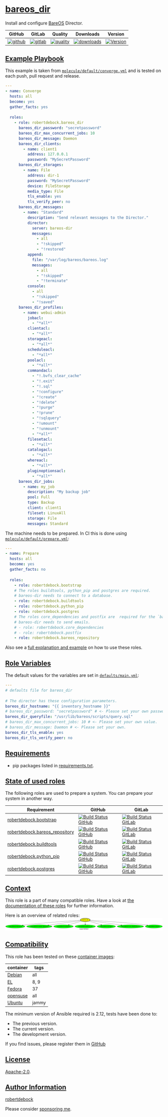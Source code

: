 # [bareos_dir](#bareos_dir)

Install and configure [BareOS](https://www.bareos.com/) Director.

|GitHub|GitLab|Quality|Downloads|Version|
|------|------|-------|---------|-------|
|[![github](https://github.com/robertdebock/ansible-role-bareos_dir/workflows/Ansible%20Molecule/badge.svg)](https://github.com/robertdebock/ansible-role-bareos_dir/actions)|[![gitlab](https://gitlab.com/robertdebock-iac/ansible-role-bareos_dir/badges/master/pipeline.svg)](https://gitlab.com/robertdebock-iac/ansible-role-bareos_dir)|[![quality](https://img.shields.io/ansible/quality/63105)](https://galaxy.ansible.com/robertdebock/bareos_dir)|[![downloads](https://img.shields.io/ansible/role/d/63105)](https://galaxy.ansible.com/robertdebock/bareos_dir)|[![Version](https://img.shields.io/github/release/robertdebock/ansible-role-bareos_dir.svg)](https://github.com/robertdebock/ansible-role-bareos_dir/releases/)|

## [Example Playbook](#example-playbook)

This example is taken from [`molecule/default/converge.yml`](https://github.com/robertdebock/ansible-role-bareos_dir/blob/master/molecule/default/converge.yml) and is tested on each push, pull request and release.

```yaml
---
- name: Converge
  hosts: all
  become: yes
  gather_facts: yes

  roles:
    - role: robertdebock.bareos_dir
      bareos_dir_password: "secretpassword"
      bareos_dir_max_concurrent_jobs: 10
      bareos_dir_message: Daemon
      bareos_dir_clients:
        - name: client1
          address: 127.0.0.1
          password: "MySecretPassword"
      bareos_dir_storages:
        - name: File
          address: dir-1
          password: "MySecretPassword"
          device: FileStorage
          media_type: File
          tls_enable: yes
          tls_verify_peer: no
      bareos_dir_messages:
        - name: "Standard"
          description: "Send relevant messages to the Director."
          director:
            server: bareos-dir
            messages:
              - all
              - "!skipped"
              - "!restored"
          append:
            file: "/var/log/bareos/bareos.log"
            messages:
              - all
              - "!skipped"
              - "!terminate"
          console:
            - all
            - "!skipped"
            - "!saved"
      bareos_dir_profiles:
        - name: webui-admin
          jobacl:
            - "*all*"
          clientacl:
            - "*all*"
          storageacl:
            - "*all*"
          scheduleacl:
            - "*all*"
          poolacl:
            - "*all*"
          commandacl:
            - "!.bvfs_clear_cache"
            - "!.exit"
            - "!.sql"
            - "!configure"
            - "!create"
            - "!delete"
            - "!purge"
            - "!prune"
            - "!sqlquery"
            - "!umount"
            - "!unmount"
            - "*all*"
          filesetacl:
            - "*all*"
          catalogacl:
            - "*all*"
          whereacl:
            - "*all*"
          pluginoptionsacl:
            - "*all*"
      bareos_dir_jobs:
        - name: my_job
          description: "My backup job"
          pool: Full
          type: Backup
          client: client1
          fileset: LinuxAll
          storage: File
          messages: Standard
```

The machine needs to be prepared. In CI this is done using [`molecule/default/prepare.yml`](https://github.com/robertdebock/ansible-role-bareos_dir/blob/master/molecule/default/prepare.yml):

```yaml
---
- name: Prepare
  hosts: all
  become: yes
  gather_facts: no

  roles:
    - role: robertdebock.bootstrap
    # The roles buildtools, python_pip and postgres are required.
    # bareos-dir needs to connect to a database.
    - role: robertdebock.buildtools
    - role: robertdebock.python_pip
    - role: robertdebock.postgres
    # The roles core_dependencies and postfix are  required for the `bareos_role`: "dir".
    # bareos-dir needs to send emails.
    # - role: robertdebock.core_dependencies
    # - role: robertdebock.postfix
    - role: robertdebock.bareos_repository
```

Also see a [full explanation and example](https://robertdebock.nl/how-to-use-these-roles.html) on how to use these roles.

## [Role Variables](#role-variables)

The default values for the variables are set in [`defaults/main.yml`](https://github.com/robertdebock/ansible-role-bareos_dir/blob/master/defaults/main.yml):

```yaml
---
# defaults file for bareos_dir

# The director has these configuration parameters.
bareos_dir_hostname: "{{ inventory_hostname }}"
# bareos_dir_password: "secretpassword" # <- Please set your own password.
bareos_dir_queryfile: "/usr/lib/bareos/scripts/query.sql"
# bareos_dir_max_concurrent_jobs: 10 # <- Please set your own value.
# bareos_dir_message: Daemon # <- Please set your own.
bareos_dir_tls_enable: yes
bareos_dir_tls_verify_peer: no
```

## [Requirements](#requirements)

- pip packages listed in [requirements.txt](https://github.com/robertdebock/ansible-role-bareos_dir/blob/master/requirements.txt).

## [State of used roles](#state-of-used-roles)

The following roles are used to prepare a system. You can prepare your system in another way.

| Requirement | GitHub | GitLab |
|-------------|--------|--------|
|[robertdebock.bootstrap](https://galaxy.ansible.com/robertdebock/bootstrap)|[![Build Status GitHub](https://github.com/robertdebock/ansible-role-bootstrap/workflows/Ansible%20Molecule/badge.svg)](https://github.com/robertdebock/ansible-role-bootstrap/actions)|[![Build Status GitLab](https://gitlab.com/robertdebock-iac/ansible-role-bootstrap/badges/master/pipeline.svg)](https://gitlab.com/robertdebock-iac/ansible-role-bootstrap)|
|[robertdebock.bareos_repository](https://galaxy.ansible.com/robertdebock/bareos_repository)|[![Build Status GitHub](https://github.com/robertdebock/ansible-role-bareos_repository/workflows/Ansible%20Molecule/badge.svg)](https://github.com/robertdebock/ansible-role-bareos_repository/actions)|[![Build Status GitLab](https://gitlab.com/robertdebock-iac/ansible-role-bareos_repository/badges/master/pipeline.svg)](https://gitlab.com/robertdebock-iac/ansible-role-bareos_repository)|
|[robertdebock.buildtools](https://galaxy.ansible.com/robertdebock/buildtools)|[![Build Status GitHub](https://github.com/robertdebock/ansible-role-buildtools/workflows/Ansible%20Molecule/badge.svg)](https://github.com/robertdebock/ansible-role-buildtools/actions)|[![Build Status GitLab](https://gitlab.com/robertdebock-iac/ansible-role-buildtools/badges/master/pipeline.svg)](https://gitlab.com/robertdebock-iac/ansible-role-buildtools)|
|[robertdebock.python_pip](https://galaxy.ansible.com/robertdebock/python_pip)|[![Build Status GitHub](https://github.com/robertdebock/ansible-role-python_pip/workflows/Ansible%20Molecule/badge.svg)](https://github.com/robertdebock/ansible-role-python_pip/actions)|[![Build Status GitLab](https://gitlab.com/robertdebock-iac/ansible-role-python_pip/badges/master/pipeline.svg)](https://gitlab.com/robertdebock-iac/ansible-role-python_pip)|
|[robertdebock.postgres](https://galaxy.ansible.com/robertdebock/postgres)|[![Build Status GitHub](https://github.com/robertdebock/ansible-role-postgres/workflows/Ansible%20Molecule/badge.svg)](https://github.com/robertdebock/ansible-role-postgres/actions)|[![Build Status GitLab](https://gitlab.com/robertdebock-iac/ansible-role-postgres/badges/master/pipeline.svg)](https://gitlab.com/robertdebock-iac/ansible-role-postgres)|

## [Context](#context)

This role is a part of many compatible roles. Have a look at [the documentation of these roles](https://robertdebock.nl/) for further information.

Here is an overview of related roles:
![dependencies](https://raw.githubusercontent.com/robertdebock/ansible-role-bareos_dir/png/requirements.png "Dependencies")

## [Compatibility](#compatibility)

This role has been tested on these [container images](https://hub.docker.com/u/robertdebock):

|container|tags|
|---------|----|
|[Debian](https://hub.docker.com/repository/docker/robertdebock/debian/general)|all|
|[EL](https://hub.docker.com/repository/docker/robertdebock/enterpriselinux/general)|8, 9|
|[Fedora](https://hub.docker.com/repository/docker/robertdebock/fedora/general)|37|
|[opensuse](https://hub.docker.com/repository/docker/robertdebock/opensuse/general)|all|
|[Ubuntu](https://hub.docker.com/repository/docker/robertdebock/ubuntu/general)|jammy|

The minimum version of Ansible required is 2.12, tests have been done to:

- The previous version.
- The current version.
- The development version.

If you find issues, please register them in [GitHub](https://github.com/robertdebock/ansible-role-bareos_dir/issues)

## [License](#license)

[Apache-2.0](https://github.com/robertdebock/ansible-role-bareos_dir/blob/master/LICENSE).

## [Author Information](#author-information)

[robertdebock](https://robertdebock.nl/)

Please consider [sponsoring me](https://github.com/sponsors/robertdebock).

